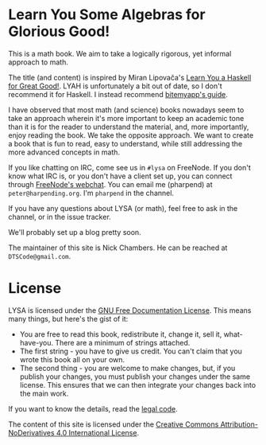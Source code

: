 # Learn You Some Algebras for Glorious Good!

This is a math book. We aim to take a logically rigorous, yet informal approach
to math.

The title (and content) is inspired by Miran Lipovača's
[Learn You a Haskell for Great Good!][lyah]. LYAH is unfortunately a bit out of
date, so I don't recommend it for Haskell. I instead recommend
[bitemyapp's guide][bmag].

[lyah]: http://learnyouahaskell.com/
[bmag]: https://github.com/bitemyapp/learnhaskell
[webchat]: https://webchat.freenode.net/?channels=%23lysa

I have observed that most math (and science) books nowadays seem to take an
approach wherein it's more important to keep an academic tone than it is for the
reader to understand the material, and, more importantly, enjoy reading the
book. We take the opposite approach. We want to create a book that is fun to
read, easy to understand, while still addressing the more advanced concepts in
math.

If you like chatting on IRC, come see us in `#lysa` on FreeNode. If you don't
know what IRC is, or you don't have a client set up, you can connect through
[FreeNode's webchat][webchat]. You can email me (pharpend) at
`peter@harpending.org`. I'm `pharpend` in the channel.

If you have any questions about LYSA (or math), feel free to ask in the channel,
or in the issue tracker.

We'll probably set up a blog pretty soon.

The maintainer of this site is Nick Chambers. He can be reached at
`DTSCode@gmail.com`.

# License

LYSA is licensed under the [GNU Free Documentation License][ccsa]. This means
many things, but here's the gist of it:

* You are free to read this book, redistribute it, change it, sell it,
what-have-you. There are a minimum of strings attached.
* The first string - you have to give us credit. You can't claim that you wrote
this book all on your own.
* The second thing - you are welcome to make changes, but, if you publish your
  changes, you must publish your changes under the same license. This ensures
  that we can then integrate your changes back into the main work.

If you want to know the details, read the [legal code][ccsa].

[ccsa]: http://www.gnu.org/licenses/fdl.html

The content of this site is licensed under the
[Creative Commons Attribution-NoDerivatives 4.0 International License](http://creativecommons.org/licenses/by-nd/4.0/legalcode).

